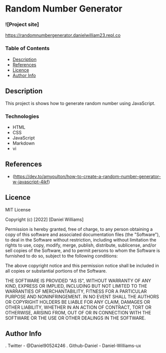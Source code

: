 # Random Number Generator

### ![Project site]
https://randomnumbergenerator.danielwilliam23.repl.co


### Table of Contents

- [Description](#description)
- [References](#references)
- [Licence](#licence)
- [Author Info](#author-info)


## Description

This project is shows how to generate random number using JavaScript.


### Technologies

- HTML
- CSS
- JavaScript
- Markdown
- vi


## References

- (https://dev.to/amyoulton/how-to-create-a-random-number-generator-w-javascript-4ikf)


## Licence

MIT License

Copyright (c) [2022] [Daniel Williams]

Permission is hereby granted, free of charge, to any person obtaining a copy
of this software and associated documentation files (the "Software"), to deal
in the Software without restriction, including without limitation the rights
to use, copy, modify, merge, publish, distribute, sublicense, and/or sell
copies of the Software, and to permit persons to whom the Software is
furnished to do so, subject to the following conditions:

The above copyright notice and this permission notice shall be included in all
copies or substantial portions of the Software.

THE SOFTWARE IS PROVIDED "AS IS", WITHOUT WARRANTY OF ANY KIND, EXPRESS OR
IMPLIED, INCLUDING BUT NOT LIMITED TO THE WARRANTIES OF MERCHANTABILITY,
FITNESS FOR A PARTICULAR PURPOSE AND NONINFRINGEMENT. IN NO EVENT SHALL THE
AUTHORS OR COPYRIGHT HOLDERS BE LIABLE FOR ANY CLAIM, DAMAGES OR OTHER
LIABILITY, WHETHER IN AN ACTION OF CONTRACT, TORT OR OTHERWISE, ARISING FROM,
OUT OF OR IN CONNECTION WITH THE SOFTWARE OR THE USE OR OTHER DEALINGS IN THE
SOFTWARE.

## Author Info

. Twitter - @Daniel90524246
. Github-Daniel - Daniel-Williams-ux

